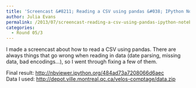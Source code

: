 ```yaml
---
title: 'Screencast &#8211; Reading a CSV using pandas &#038; IPython Notebook'
author: Julia Evans
permalink: /2013/07/screencast-reading-a-csv-using-pandas-ipython-notebook/
categories:
  - Round 05/3
---
```

I made a screencast about how to read a CSV using pandas. There are always things that go wrong when reading in data (date parsing, missing data, bad encodings&#8230;), so I went through fixing a few of them. 



Final result: <http://nbviewer.ipython.org/484ad73a7208066d6aec>  
Data I used: <http://depot.ville.montreal.qc.ca/velos-comptage/data.zip>
